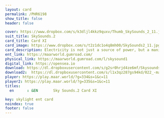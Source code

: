 ```yaml
---
layout: card
permalink: /PHR6198
show_title: false
header: false

cover: https://www.dropbox.com/s/k3dljl4kkz9quxv/Thumb_SkySounds_2_11.jpg?raw=1
suit_title: SkySounds.2
card_title: Card XI
card_image: https://www.dropbox.com/s/t2z1dc1o4q8mh00/SkySounds2_11.jpg?raw=1
card_description: Electricity is not just a source of power, but a manifestation of the energy of the suns. It fuels all living things, from the tiniest microbe to the largest tree, and it is the force that drives the natural world. The energy of the suns is not just a physical phenomenon, but also a spiritual one. It is the force that animates all living things, and it is the source of inspiration for music and dance. This energy, known as prana, flows through all living things, sustaining them and giving them life. The inhabitants of this world understand that by tapping into this energy, they can not only light their homes and power their machines, but also nourish their souls and inspire their creativity. 
ent_link: https://maarworld.gumroad.com/
physical_link: https://maarworld.gumroad.com/l/skysound1
digital_link: https://opensea.io
download: https://dl.dropboxusercontent.com/s/g2sr0hrjd4ze6mf/Skysounds-2-XI.wav?raw=1
download2:  https://dl.dropboxusercontent.com/s/l1x3qz287gs94kd/022_-maar-sky-sounds.2-card_XI.wav?raw=1
player: https://play.maar.world/?g=334&s=1&c=11
player2: https://play.maar.world/?g=335&s=1&c=11
titles:
  en      : &EN       Sky Sounds.2 Card XI

key: skylight ent card 
noindex: true
footer: false
---
```


